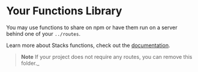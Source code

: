 # Your Functions Library

You may use functions to share on npm or have them run on a server behind one of your `../routes`.

Learn more about Stacks functions, check out the [documentation](https://stacks.ow3org.com).

> **Note**
> If your project does not require any routes, you can remove this folder._
